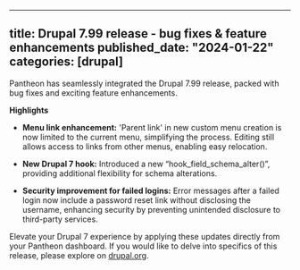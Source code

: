 
---
title: Drupal 7.99 release - bug fixes & feature enhancements 
published_date: "2024-01-22"
categories: [drupal]
---

Pantheon has seamlessly integrated the Drupal 7.99 release, packed with bug fixes and exciting feature enhancements. 

**Highlights**

* **Menu link enhancement:** 'Parent link' in new custom menu creation is now limited to the current menu, simplifying the process. Editing still allows access to links from other menus, enabling easy relocation.

* **New Drupal 7 hook:** Introduced a new “hook_field_schema_alter()”, providing additional flexibility for schema alterations.

* **Security improvement for failed logins:** Error messages after a failed login now include a password reset link without disclosing the username, enhancing security by preventing unintended disclosure to third-party services.

Elevate your Drupal 7 experience by applying these updates directly from your Pantheon dashboard. If you would like to delve into specifics of this release, please explore on [drupal.org](https://www.drupal.org/project/drupal/releases/7.99).
